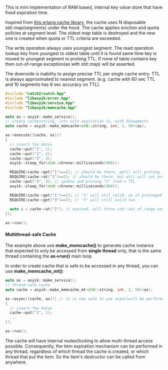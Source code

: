 This is mini implementation of RAM based, internal key value store that have fixed expiration time.

Inspired from [this erlang cache library](https://github.com/fogfish/cache), the cache uses N disposable std::map(segments) under the hood. The cache applies eviction and quota policies at segment level. The oldest map table is destroyed and the new one is created when quota or TTL criteria are exceeded.

The write operation always uses youngest segment. The read operation lookup key from youngest to oldest table until it is found same time key is moved to youngest segment to prolong TTL. If none of table contains key then out-of-range exception(as with std::map) will be asserted.

The downside is inability to assign precise TTL per single cache entry. TTL is always approximated to nearest segment. (e.g. cache with 60 sec TTL and 10 segments has 6 sec accuracy on TTL).

```c++
#include "catch2/catch.hpp"
#include "libasyik/error.hpp"
#include "libasyik/service.hpp"
#include "libasyik/memcache.hpp"

auto as = asyik::make_service();
// create cache<string, int> with expiration 1s, with 50segments
auto cache = asyik::make_memcache<std::string, int, 1, 50>(as);

as->execute([cache, as]()
{
  // insert few datas
  cache->put("1", 1);
  cache->put("2", 2);
  cache->put("3", 3);
  asyik::sleep_for(std::chrono::milliseconds(960));

  REQUIRE(cache->get("1")==1); // should be there, get() will prolong the TTL
  REQUIRE(cache->at("2")==2); // should be there, but at() will not prolong the TTL
  cache->put("3", 3); // update and prolong "3" item's TTL
  asyik::sleep_for(std::chrono::milliseconds(960));

  REQUIRE(cache->get("1")==1); // "1" will stil valid, as it prolonged by get()
  REQUIRE(cache->get("3")==3); // "3" will still valid too
  
  auto i = cache->at("2"); // expired, will throw std::out_of_range exception
});

as->run();
```

#### Multithread-safe Cache
The example above use **make_memcache()** to generate cache instance that expected to only be accessed from **single thread** only, that is the same thread containing the **as->run()** main loop.

In order to create cache that is safe to be accessed in any thread, you can use **make_memcache_mt()**:
```c++
auto as = asyik::make_service();
// thread-safe cache
auto cache = asyik::make_memcache_mt<std::string, int, 1, 50>(as);

as->async([cache, as]() // it is now safe to use async(will be performed in worker thread)
{
  // insert few datas
  cache->put("1", 1);
  ...
});

as->run();
```

The cache will have internal mutex/locking to allow multi-thread access possible. Consequently, the item expiration mechanism can be performed in any thread, regardless of which thread the cache is created, or which thread that put the item. So the item's destructor can be called from anywhere.
